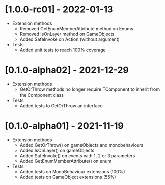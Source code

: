 # [1.0.0-rc01] - 2022-01-13
- Extension methods
	- Removed GetEnumMemberAttribute method on Enums
	- Removed IsOnLayer method on GameObjects
	- Added SafeInvoke on Action (without argument)
- Tests
	- Added unit tests to reach 100% coverage

# [0.1.0-alpha02] - 2021-12-29
- Extension methods
	- GetOrThrow<TComponent> methods no longer require TComponent to inherit from the Component class
- Tests
	- Added tests to GetOrThrow an interface
	
# [0.1.0-alpha01] - 2021-11-19
- Extension methods
	- Added GetOrThrow<TComponent>() on gameObjects and monobehaviours
	- Added IsOnLayer() on gameObjects
	- Added SafeInvoke() on events with 1, 2 or 3 parameters
	- Added GetEnumMemberAttribute() on enum
- Tests
	- Added tests on MonoBehaviour extensions (100%)
	- Added tests on GameObject extensions (55%)

